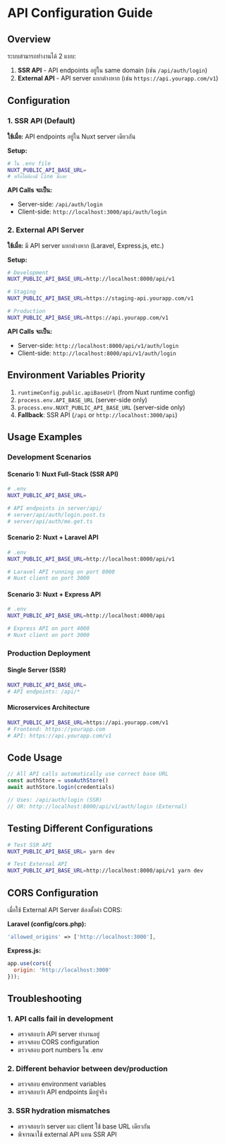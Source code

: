 # API Configuration Guide

## Overview
ระบบสามารถทำงานได้ 2 แบบ:
1. **SSR API** - API endpoints อยู่ใน same domain (เช่น `/api/auth/login`)
2. **External API** - API server แยกต่างหาก (เช่น `https://api.yourapp.com/v1`)

## Configuration

### 1. SSR API (Default)
**ใช้เมื่อ:** API endpoints อยู่ใน Nuxt server เดียวกัน

**Setup:**
```bash
# ใน .env file
NUXT_PUBLIC_API_BASE_URL=
# หรือไม่ต้องมี line นี้เลย
```

**API Calls จะเป็น:**
- Server-side: `/api/auth/login`  
- Client-side: `http://localhost:3000/api/auth/login`

### 2. External API Server
**ใช้เมื่อ:** มี API server แยกต่างหาก (Laravel, Express.js, etc.)

**Setup:**
```bash
# Development
NUXT_PUBLIC_API_BASE_URL=http://localhost:8000/api/v1

# Staging  
NUXT_PUBLIC_API_BASE_URL=https://staging-api.yourapp.com/v1

# Production
NUXT_PUBLIC_API_BASE_URL=https://api.yourapp.com/v1
```

**API Calls จะเป็น:**
- Server-side: `http://localhost:8000/api/v1/auth/login`
- Client-side: `http://localhost:8000/api/v1/auth/login`

## Environment Variables Priority

1. `runtimeConfig.public.apiBaseUrl` (from Nuxt runtime config)
2. `process.env.API_BASE_URL` (server-side only)  
3. `process.env.NUXT_PUBLIC_API_BASE_URL` (server-side only)
4. **Fallback**: SSR API (`/api` or `http://localhost:3000/api`)

## Usage Examples

### Development Scenarios

#### Scenario 1: Nuxt Full-Stack (SSR API)
```bash
# .env
NUXT_PUBLIC_API_BASE_URL=

# API endpoints in server/api/
# server/api/auth/login.post.ts
# server/api/auth/me.get.ts
```

#### Scenario 2: Nuxt + Laravel API
```bash
# .env
NUXT_PUBLIC_API_BASE_URL=http://localhost:8000/api/v1

# Laravel API running on port 8000
# Nuxt client on port 3000
```

#### Scenario 3: Nuxt + Express API
```bash
# .env  
NUXT_PUBLIC_API_BASE_URL=http://localhost:4000/api

# Express API on port 4000
# Nuxt client on port 3000
```

### Production Deployment

#### Single Server (SSR)
```bash
NUXT_PUBLIC_API_BASE_URL=
# API endpoints: /api/*
```

#### Microservices Architecture  
```bash
NUXT_PUBLIC_API_BASE_URL=https://api.yourapp.com/v1
# Frontend: https://yourapp.com
# API: https://api.yourapp.com/v1
```

## Code Usage

```typescript
// All API calls automatically use correct base URL
const authStore = useAuthStore()
await authStore.login(credentials) 

// Uses: /api/auth/login (SSR) 
// OR: http://localhost:8000/api/v1/auth/login (External)
```

## Testing Different Configurations

```bash
# Test SSR API
NUXT_PUBLIC_API_BASE_URL= yarn dev

# Test External API  
NUXT_PUBLIC_API_BASE_URL=http://localhost:8000/api/v1 yarn dev
```

## CORS Configuration

เมื่อใช้ External API Server ต้องตั้งค่า CORS:

**Laravel (config/cors.php):**
```php
'allowed_origins' => ['http://localhost:3000'],
```

**Express.js:**
```javascript
app.use(cors({
  origin: 'http://localhost:3000'
}));
```

## Troubleshooting

### 1. API calls fail in development
- ตรวจสอบว่า API server ทำงานอยู่
- ตรวจสอบ CORS configuration
- ตรวจสอบ port numbers ใน .env

### 2. Different behavior between dev/production
- ตรวจสอบ environment variables
- ตรวจสอบว่า API endpoints มีอยู่จริง

### 3. SSR hydration mismatches
- ตรวจสอบว่า server และ client ใช้ base URL เดียวกัน
- พิจารณาใช้ external API แทน SSR API